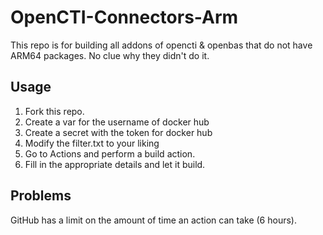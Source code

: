 # OpenCTI-Connectors-Arm
This repo is for building all addons of opencti & openbas that do not have ARM64 packages. No clue why they didn't do it.

## Usage
1. Fork this repo.
2. Create a var for the username of docker hub
3. Create a secret with the token for docker hub
4. Modify the filter.txt to your liking
5. Go to Actions and perform a build action.
6. Fill in the appropriate details and let it build.

## Problems
GitHub has a limit on the amount of time an action can take (6 hours).